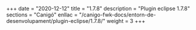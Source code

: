 +++
date        = "2020-12-12"
title       = "1.7.8"
description = "Plugin eclipse 1.7.8"
sections    = "Canigó"
enllac		= "/canigo-fwk-docs/entorn-de-desenvolupament/plugin-eclipse/1.7.8/"
weight		= 3
+++
